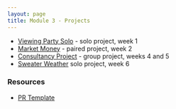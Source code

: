 ```yaml
---
layout: page
title: Module 3 - Projects
---
```


* [Viewing Party Solo](./viewing_party_solo) - solo project, week 1
* [Market Money](./market_money) - paired project, week 2
* [Consultancy Project](./consultancy) - group project, weeks 4 and 5
* [Sweater Weather](./sweater_weather/) solo project, week 6


### Resources
- [PR Template](./pr_template)
